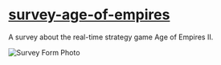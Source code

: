 # [survey-age-of-empires](https://duncanbrewster.github.io/survey-age-of-empires/)
A survey about the real-time strategy game Age of Empires II.

![Survey Form Photo](https://user-images.githubusercontent.com/87501964/132594046-15f9a2df-832c-4689-9154-6d703be738bc.PNG)

